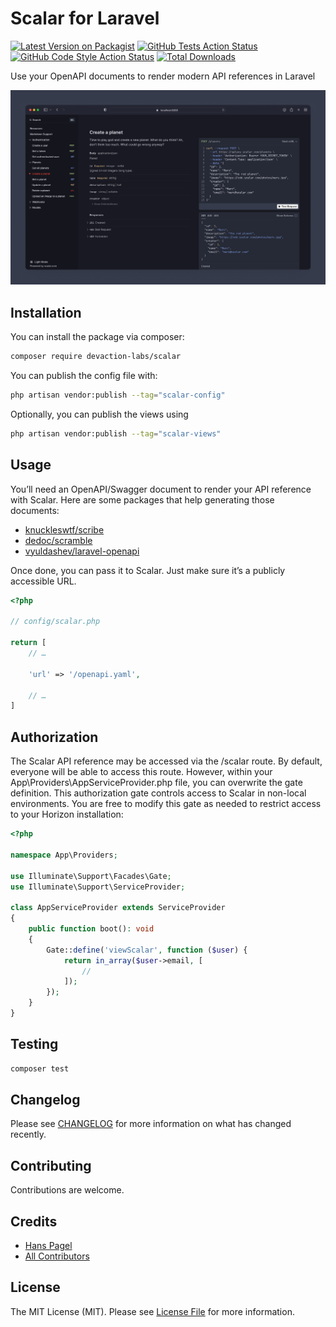 # Scalar for Laravel

[![Latest Version on Packagist](https://img.shields.io/packagist/v/scalar/laravel.svg?style=flat)](https://packagist.org/packages/scalar/laravel)
[![GitHub Tests Action Status](https://img.shields.io/github/actions/workflow/status/scalar/laravel/run-tests.yml?branch=main&label=tests&style=flat)](https://github.com/scalar/laravel/actions?query=workflow%3Arun-tests+branch%3Amain)
[![GitHub Code Style Action Status](https://img.shields.io/github/actions/workflow/status/scalar/laravel/fix-php-code-style-issues.yml?branch=main&label=code%20style&style=flat)](https://github.com/scalar/laravel/actions?query=workflow%3A"Fix+PHP+code+style+issues"+branch%3Amain)
[![Total Downloads](https://img.shields.io/packagist/dt/scalar/laravel.svg?style=flat)](https://packagist.org/packages/scalar/laravel)

Use your OpenAPI documents to render modern API references in Laravel

![Screenshot of a Laravel-themed API reference](.github/screenshot.png)

## Installation

You can install the package via composer:

```bash
composer require devaction-labs/scalar
```

You can publish the config file with:

```bash
php artisan vendor:publish --tag="scalar-config"
```

Optionally, you can publish the views using

```bash
php artisan vendor:publish --tag="scalar-views"
```

## Usage

You’ll need an OpenAPI/Swagger document to render your API reference with Scalar. Here are some packages that help generating those documents:

* [knuckleswtf/scribe](https://github.com/knuckleswtf/scribe)
* [dedoc/scramble](https://github.com/dedoc/scramble)
* [vyuldashev/laravel-openapi](https://github.com/vyuldashev/laravel-openapi)

Once done, you can pass it to Scalar. Just make sure it’s a publicly accessible URL.

```php
<?php

// config/scalar.php

return [
    // …

    'url' => '/openapi.yaml',

    // …
]
```

## Authorization

The Scalar API reference may be accessed via the /scalar route. By default, everyone will be able to access this route. However, within your App\Providers\AppServiceProvider.php file, you can overwrite the gate definition. This authorization gate controls access to Scalar in non-local environments. You are free to modify this gate as needed to restrict access to your Horizon installation:

```php
<?php

namespace App\Providers;

use Illuminate\Support\Facades\Gate;
use Illuminate\Support\ServiceProvider;

class AppServiceProvider extends ServiceProvider
{
    public function boot(): void
    {
        Gate::define('viewScalar', function ($user) {
            return in_array($user->email, [
                //
            ]);
        });
    }
}
```

## Testing

```bash
composer test
```

## Changelog

Please see [CHANGELOG](CHANGELOG.md) for more information on what has changed recently.

## Contributing

Contributions are welcome.

## Credits

- [Hans Pagel](https://github.com/hanspagel)
- [All Contributors](../../contributors)

## License

The MIT License (MIT). Please see [License File](LICENSE.md) for more information.
